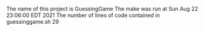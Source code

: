 The name of this project is GuessingGame
The make was run at 
Sun Aug 22 23:06:00 EDT 2021
The number of lines of code contained in guessinggame.sh
29
